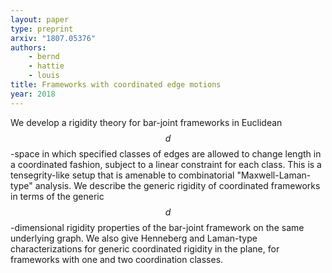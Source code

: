 ```yaml
---
layout: paper
type: preprint
arxiv: "1807.05376"
authors:
    - bernd
    - hattie
    - louis
title: Frameworks with coordinated edge motions
year: 2018
---
```


We develop a rigidity theory for bar-joint frameworks in Euclidean $$d$$-space in which 
specified classes of edges are allowed to change length in a coordinated fashion, subject 
to a linear constraint for each class. This is a tensegrity-like setup that is 
amenable to combinatorial "Maxwell-Laman-type" analysis. We describe the generic 
rigidity of coordinated frameworks in terms of the generic $$d$$-dimensional rigidity properties 
of the bar-joint framework on the same underlying graph. We also give Henneberg and 
Laman-type characterizations for generic coordinated rigidity in the plane, 
for frameworks with one and two coordination classes.
